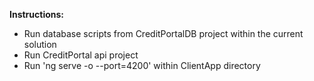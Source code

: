 <b>Instructions:</b>
<ul>
  <li>Run database scripts from CreditPortalDB project within the current solution</li>
  <li>Run CreditPortal api project</li>
  <li>Run 'ng serve -o --port=4200' within ClientApp directory</li>
</ul>

